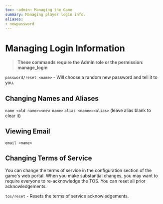 ```yaml
---
toc: ~admin~ Managing the Game
summary: Managing player login info.
aliases:
- newpassword
---
```

# Managing Login Information

> **These commands require the Admin role or the permission: manage\_login**

`password/reset <name>` - Will choose a random new password and tell it to you.

## Changing Names and Aliases

`name <old name>=<new name>`
`alias <name>=<alias>` (leave alias blank to clear it)

## Viewing Email

`email <name>`

## Changing Terms of Service

You can change the terms of service in the configuration section of the game's web portal.  When you make substantial changes, you may want to require everyone to re-acknowledge the TOS.  You can reset all prior acknowledgements.

`tos/reset` - Resets the terms of service acknowledgements.
